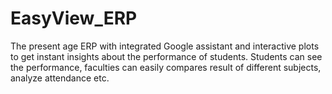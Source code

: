# EasyView_ERP
The present age ERP with integrated Google assistant and interactive plots to get instant insights about the performance of students. Students can see the performance, faculties can easily compares result of different subjects, analyze attendance etc. 


